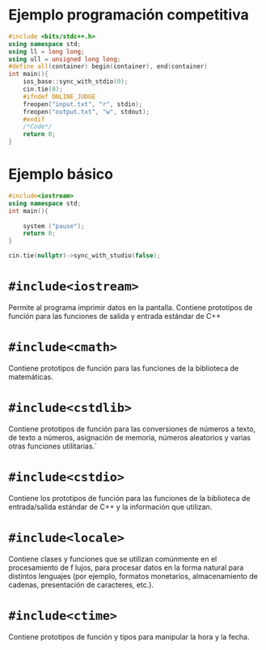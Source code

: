 # Ejemplo programación competitiva
```cpp
#include <bits/stdc++.h>
using namespace std;
using ll = long long;
using ull = unsigned long long;
#define all(container) begin(container), end(container)
int main(){
	ios_base::sync_with_stdio(0);
	cin.tie(0);
	#ifndef ONLINE_JUDGE
	freopen("input.txt", "r", stdin);
	freopen("output.txt", "w", stdout);
	#endif
	/*Code*/
	return 0;
}
```
# Ejemplo básico
```cpp
#include<iostream>
using namespace std;
int main(){
	
	system ("pause");
	return 0;	
}
```
```cpp
cin.tie(nullptr)->sync_with_studio(false);
```
# `#include<iostream>`
Permite al programa imprimir datos en la pantalla.
Contiene prototipos de función para las funciones de salida y entrada estándar de C++
# `#include<cmath>`
Contiene prototipos de función para las funciones de la biblioteca de matemáticas.
# `#include<cstdlib>`
Contiene prototipos de función para las conversiones de números a texto, de texto a números, asignación de memoria, números aleatorios y varias otras funciones utilitarias.`
# `#include<cstdio>`
Contiene los prototipos de función para las funciones de la biblioteca de entrada/salida estándar de C++ y la información que utilizan.
# `#include<locale>`
Contiene clases y funciones que se utilizan comúnmente en el procesamiento de f lujos, para procesar datos en la forma natural para distintos lenguajes (por ejemplo, formatos monetarios, almacenamiento de cadenas, presentación de caracteres, etc.).
# `#include<ctime>`
Contiene prototipos de función y tipos para manipular la hora y la fecha.